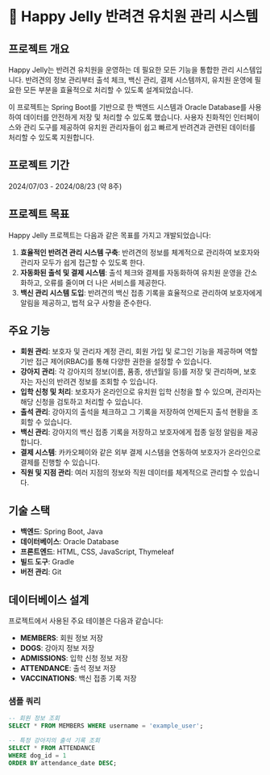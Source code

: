# 🐾 Happy Jelly 반려견 유치원 관리 시스템

## 프로젝트 개요

Happy Jelly는 반려견 유치원을 운영하는 데 필요한 모든 기능을 통합한 관리 시스템입니다. 반려견의 정보 관리부터 출석 체크, 백신 관리, 결제 시스템까지, 유치원 운영에 필요한 모든 부분을 효율적으로 처리할 수 있도록 설계되었습니다.

이 프로젝트는 Spring Boot를 기반으로 한 백엔드 시스템과 Oracle Database를 사용하여 데이터를 안전하게 저장 및 처리할 수 있도록 했습니다. 사용자 친화적인 인터페이스와 관리 도구를 제공하여 유치원 관리자들이 쉽고 빠르게 반려견과 관련된 데이터를 처리할 수 있도록 지원합니다.

## 프로젝트 기간

2024/07/03 - 2024/08/23 (약 8주)

## 프로젝트 목표

Happy Jelly 프로젝트는 다음과 같은 목표를 가지고 개발되었습니다:

1. **효율적인 반려견 관리 시스템 구축**: 반려견의 정보를 체계적으로 관리하여 보호자와 관리자 모두가 쉽게 접근할 수 있도록 한다.
2. **자동화된 출석 및 결제 시스템**: 출석 체크와 결제를 자동화하여 유치원 운영을 간소화하고, 오류를 줄이며 더 나은 서비스를 제공한다.
3. **백신 관리 시스템 도입**: 반려견의 백신 접종 기록을 효율적으로 관리하여 보호자에게 알림을 제공하고, 법적 요구 사항을 준수한다.

## 주요 기능

- **회원 관리**: 보호자 및 관리자 계정 관리, 회원 가입 및 로그인 기능을 제공하며 역할 기반 접근 제어(RBAC)를 통해 다양한 권한을 설정할 수 있습니다.
- **강아지 관리**: 각 강아지의 정보(이름, 품종, 생년월일 등)를 저장 및 관리하며, 보호자는 자신의 반려견 정보를 조회할 수 있습니다.
- **입학 신청 및 처리**: 보호자가 온라인으로 유치원 입학 신청을 할 수 있으며, 관리자는 해당 신청을 검토하고 처리할 수 있습니다.
- **출석 관리**: 강아지의 출석을 체크하고 그 기록을 저장하여 언제든지 출석 현황을 조회할 수 있습니다.
- **백신 관리**: 강아지의 백신 접종 기록을 저장하고 보호자에게 접종 일정 알림을 제공합니다.
- **결제 시스템**: 카카오페이와 같은 외부 결제 시스템을 연동하여 보호자가 온라인으로 결제를 진행할 수 있습니다.
- **직원 및 지점 관리**: 여러 지점의 정보와 직원 데이터를 체계적으로 관리할 수 있습니다.

## 기술 스택

- **백엔드**: Spring Boot, Java
- **데이터베이스**: Oracle Database
- **프론트엔드**: HTML, CSS, JavaScript, Thymeleaf
- **빌드 도구**: Gradle
- **버전 관리**: Git

## 데이터베이스 설계

프로젝트에서 사용된 주요 테이블은 다음과 같습니다:

- **MEMBERS**: 회원 정보 저장
- **DOGS**: 강아지 정보 저장
- **ADMISSIONS**: 입학 신청 정보 저장
- **ATTENDANCE**: 출석 정보 저장
- **VACCINATIONS**: 백신 접종 기록 저장

### 샘플 쿼리

```sql
-- 회원 정보 조회
SELECT * FROM MEMBERS WHERE username = 'example_user';

-- 특정 강아지의 출석 기록 조회
SELECT * FROM ATTENDANCE 
WHERE dog_id = 1 
ORDER BY attendance_date DESC;

